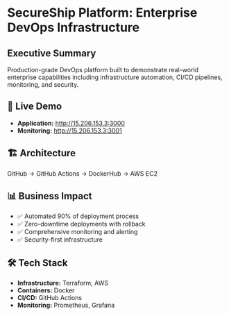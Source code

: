 # SecureShip Platform: Enterprise DevOps Infrastructure

## Executive Summary
Production-grade DevOps platform built to demonstrate real-world enterprise capabilities including infrastructure automation, CI/CD pipelines, monitoring, and security.

## 🚀 Live Demo
- **Application:** http://15.206.153.3:3000
- **Monitoring:** http://15.206.153.3:3001

## 🏗️ Architecture
GitHub → GitHub Actions → DockerHub → AWS EC2


## 📊 Business Impact
- ✅ Automated 90% of deployment process
- ✅ Zero-downtime deployments with rollback
- ✅ Comprehensive monitoring and alerting
- ✅ Security-first infrastructure

## 🛠️ Tech Stack
- **Infrastructure:** Terraform, AWS
- **Containers:** Docker
- **CI/CD:** GitHub Actions
- **Monitoring:** Prometheus, Grafana
